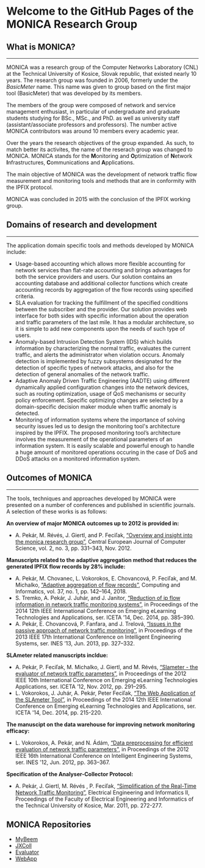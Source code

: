 # Welcome to the GitHub Pages of the MONICA Research Group

## What is MONICA?
---

MONICA was a research group of the Computer Networks Laboratory (CNL) at the Technical University of Kosice, Slovak republic, that existed nearly 10 years. The research group was founded in 2006, formerly under the *BasicMeter* name. This name was given to group based on the first major tool (BasicMeter) that was developed by its members. 

The members of the group were composed of network and service management enthusiast, in particular of undergraduate and graduate students studying for BSc., MSc., and PhD.  as well as university staff (assistant/associate professors and professors). The number active MONICA contributors was around 10 members every academic year.

Over the years the research objectives of the group expanded. As such, to match better its activites, the name of the reserach group was changed to MONICA. MONICA stands for the **M**onitoring and **O**ptimization of **N**etwork **I**nfrastructures, **C**ommunications and **A**pplications. 

The main objective of MONICA was the development of network traffic flow measurement and monitoring tools and methods that are in conformity with the IPFIX protocol. 

MONICA was concluded in 2015 with the conclusion of the IPFIX working group.

## Domains of research and development
---

The application domain specific tools and methods developed by MONICA include:

   * Usage-based accounting which allows more flexible accounting for network services than flat-rate accounting and brings advantages for both the service providers and users. Our solution contains an accounting database and additional collector functions which create accounting records by aggregation of the flow records using specified criteria.
   * SLA evaluation for tracking the fulfillment of the specified conditions between the subscriber and the provider. Our solution provides web interface for both sides with specific information about the operation and traffic parameters of the last mile. It has a modular architecture, so it is simple to add new components upon the needs of such type of users.
   * Anomaly-based Intrusion Detection System (IDS) which builds information by characterizing the normal traffic, evaluates the current traffic, and alerts the administrator when violation occurs. Anomaly detection is implemented by fuzzy subsystems designated for the detection of specific types of network attacks, and also for the detection of general anomalies of the network traffic.
   * Adaptive Anomaly Driven Traffic Engineering (AADTE) using different dynamically applied configuration changes into the network devices, such as routing optimization, usage of QoS mechanisms or security policy enforcement. Specific optimizing changes are selected by a domain-specific decision maker module when traffic anomaly is detected.
   * Monitoring of information systems where the importance of solving security issues led us to design the monitoring tool's architecture inspired by the IPFIX. The proposed monitoring tool’s architecture involves the measurement of the operational parameters of an information system. It is easily scalable and powerful enough to handle a huge amount of monitored operations occuring in the case of DoS and DDoS attacks on a monitored information system.



## Outcomes of MONICA
---

The tools, techniques and approaches developed by MONICA were presented on a number of conferences and published in scientific journals. A selection of these works is as follows:

**An overview of major MONICA outcomes up to 2012 is provided in:**
   * A. Pekár, M. Révés, J. Giertl, and P. Feciľak, [“Overview and insight into the monica research group”](https://doi.org/10.2478/s13537-012-0013-9), Central European Journal of Computer Science, vol. 2, no. 3, pp. 331–343, Nov. 2012.

**Manuscripts related to the adaptive aggregation method that reduces the generated IPFIX flow records by 28% include:**
   * A. Pekár, M. Chovanec, L. Vokorokos, E. Chovancová, P. Feciľak, and M. Michalko, [“Adaptive aggregation of flow records”](https://doi.org/10.4149/cai_2018_1_142), Computing and Informatics, vol. 37, no. 1, pp. 142–164, 2018.
   * S. Tremko, A. Pekár, J. Juhár, and J. Janitor, [“Reduction of ip flow information in network traffic monitoring systems”](https://doi.org/10.1109/ICETA.2014.7107616), in Proceedings of the 2014 12th IEEE International Conference on Emerging eLearning Technologies and Applications, ser. ICETA ’14, Dec. 2014, pp. 385–390.
   * A. Pekár, E. Chovancová, P. Fanfara, and J. Trelová, [“Issues in the passive approach of network traffic monitoring”](https://doi.org/10.1109/INES.2013.6632836), in Proceedings of the 2013 IEEE 17th International Conference on Intelligent Engineering Systems, ser. INES ’13, Jun. 2013, pp. 327–332.

**SLAmeter related manuscripts incldue:**
   * A. Pekár, P. Feciľak, M. Michalko, J. Giertl, and M. Révés, [“Slameter - the evaluator of network traffic parameters”](https://doi.org/10.1109/ICETA.2012.6418318), in Proceedings of the 2012 IEEE 10th International Conference on Emerging eLearning Technologies Applications, ser. ICETA ’12, Nov. 2012, pp. 291–295.
   * L. Vokorokos, J. Juhár, A. Pekár, Peter Feciľak, [“The Web Application of the SLAmeter Tool”](https://doi.org/10.1109/ICETA.2014.7107587), in Proceedings of the 2014 12th IEEE International Conference on Emerging eLearning Technologies and Applications, ser. ICETA '14, Dec. 2014, pp. 215-220.
   
**The manuscipt on the data warehouse for improving network monitoring efficacy:**
   * L. Vokorokos, A. Pekár, and N. Ádám, [“Data preprocessing for efficient evaluation of network traffic parameters”](https://doi.org/10.1109/INES.2012.6249860), in Proceedings of the 2012 IEEE 16th International Conference on Intelligent Engineering Systems, ser. INES '12, Jun. 2012, pp. 363–367.
   
**Specification of the Analyser-Collector Protocol:**
   * A. Pekár, J. Giertl, M. Révés , P. Feciľak, [“Simplification of the Real-Time Network Traffic Monitoring”](papers/acp.pdf), Electrical Engineering and Informatics II, Proceedings of the Faculty of Electrical Engineering and Informatics of the Technical University of Kosice, Mar. 2011, pp. 272-277.

## MONICA Repositories

   * [MyBeem](https://github.com/cnl-monica/mybeem)
   * [JXColl](https://github.com/cnl-monica/jxcoll)
   * [Evaluator]()
   * [WebApp]()

